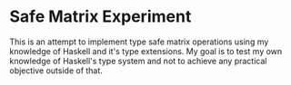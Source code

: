 # Safe Matrix Experiment

This is an attempt to implement type safe matrix operations using my knowledge of Haskell and it's type extensions.
My goal is to test my own knowledge of Haskell's type system and not to achieve any practical objective outside of that.
